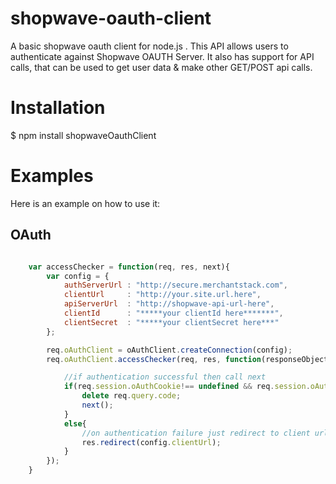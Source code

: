 shopwave-oauth-client
=====================

A basic shopwave oauth client for node.js . This API allows users to authenticate against Shopwave OAUTH Server. It also has support for API calls, that can be used to get user data & make other GET/POST api calls.

Installation
=====================

$ npm install shopwaveOauthClient

Examples
==========

Here is an example on how to use it:

## OAuth

```javascript

    var accessChecker = function(req, res, next){
        var config = {
            authServerUrl : "http://secure.merchantstack.com",
            clientUrl     : "http://your.site.url.here",
            apiServerUrl  : "http://shopwave-api-url-here",
            clientId      : "*****your clientId here*******",
            clientSecret  : "*****your clientSecret here***"
        };

        req.oAuthClient = oAuthClient.createConnection(config);
        req.oAuthClient.accessChecker(req, res, function(responseObject){

            //if authentication successful then call next
            if(req.session.oAuthCookie!== undefined && req.session.oAuthCookie.accessToken !== undefined){
                delete req.query.code;
                next();
            }
            else{
                //on authentication failure just redirect to client url.
                res.redirect(config.clientUrl);
            }
        });
    }
```